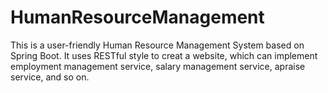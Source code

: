 # HumanResourceManagement
This is a user-friendly Human Resource Management System based on Spring Boot. It uses RESTful style to creat a website, which can implement employment management service, salary management service, apraise service, and so on.
